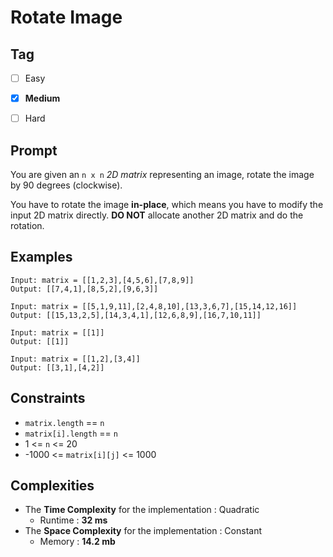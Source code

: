 # Rotate Image
## Tag
- [ ] Easy  
- [x] **Medium**  
- [ ] Hard  
  

## Prompt
You are given an `n x n` *2D matrix* representing an image, rotate the image by 90 degrees (clockwise).  

You have to rotate the image **in-place**, which means you have to modify the input 2D matrix directly. **DO NOT** allocate another 2D matrix and do the rotation.  
  
## Examples
```
Input: matrix = [[1,2,3],[4,5,6],[7,8,9]]
Output: [[7,4,1],[8,5,2],[9,6,3]]
```
```
Input: matrix = [[5,1,9,11],[2,4,8,10],[13,3,6,7],[15,14,12,16]]
Output: [[15,13,2,5],[14,3,4,1],[12,6,8,9],[16,7,10,11]]
```
```
Input: matrix = [[1]]
Output: [[1]]
```
```
Input: matrix = [[1,2],[3,4]]
Output: [[3,1],[4,2]]
```
  
## Constraints
* `matrix.length` == `n`
* `matrix[i].length` == `n`
* 1 <= `n` <= 20
* -1000 <= `matrix[i][j]` <= 1000 
  
## Complexities
* The **Time Complexity** for the implementation : Quadratic
  * Runtime : **32 ms**  
* The **Space Complexity** for the implementation : Constant
  * Memory : **14.2 mb**

